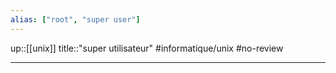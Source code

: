 ```yaml
---
alias: ["root", "super user"]
---
```

up::[[unix]]
title::"super utilisateur"
#informatique/unix #no-review 

----
